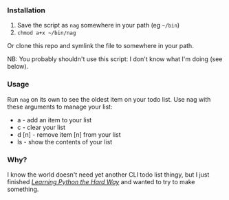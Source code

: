 ### Installation
1. Save the script as `nag` somewhere in your path (eg `~/bin`)
2. `chmod a+x ~/bin/nag`

Or clone this repo and symlink the file to somewhere in your path.

NB: You probably shouldn't use this script: I don't know what I'm doing (see below).

### Usage

Run `nag` on its own to see the oldest item on your todo list. Use nag with these arguments to manage your list:

* a - add an item to your list
* c - clear your list
* d [n] - remove item [n] from your list
* ls - show the contents of your list

### Why?

I know the world doesn't need yet another CLI todo list thingy, but I just finished _[Learning Python the Hard Way](http://learnpythonthehardway.org/index)_ and wanted to try to make something.
